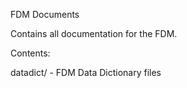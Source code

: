FDM Documents

Contains all documentation for the <dataset> FDM.

Contents:

datadict/ - <dataset> FDM Data Dictionary files

